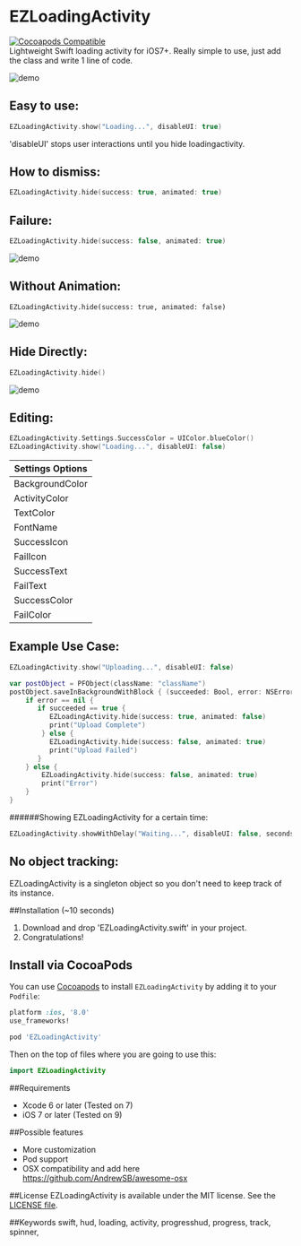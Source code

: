 EZLoadingActivity
==========

[![Cocoapods Compatible](https://img.shields.io/cocoapods/v/EZLoadingActivity.svg)](https://img.shields.io/cocoapods/v/EZLoadingActivity.svg)  
Lightweight Swift loading activity for iOS7+. Really simple to use, just add the class and write 1 line of code. 

![demo](http://i.imgur.com/xLHKvSB.gif)

## Easy to use:
```swift
EZLoadingActivity.show("Loading...", disableUI: true)
```
'disableUI' stops user interactions until you hide loadingactivity.  

## How to dismiss:
```swift
EZLoadingActivity.hide(success: true, animated: true)
```

## Failure:
```swift
EZLoadingActivity.hide(success: false, animated: true)
```
![demo](http://i.imgur.com/x2BAEmG.gif)

## Without Animation:
```swifts
EZLoadingActivity.hide(success: true, animated: false)
```
![demo](http://i.imgur.com/fXvCbIy.gif)

## Hide Directly:
```swift
EZLoadingActivity.hide()
```
![demo](http://i.imgur.com/2cySGp6.gif)

## Editing:
```swift
EZLoadingActivity.Settings.SuccessColor = UIColor.blueColor()
EZLoadingActivity.show("Loading...", disableUI: false)
```

|Settings Options|
| -------------|
|BackgroundColor|
|ActivityColor|
|TextColor|
|FontName|
|SuccessIcon|
|FailIcon|
|SuccessText|
|FailText|
|SuccessColor|
|FailColor|

## Example Use Case:

```swift
EZLoadingActivity.show("Uploading...", disableUI: false)

var postObject = PFObject(className: "className")
postObject.saveInBackgroundWithBlock { (succeeded: Bool, error: NSError!) -> Void in
    if error == nil {
       if succeeded == true {
          EZLoadingActivity.hide(success: true, animated: false)
          print("Upload Complete")
        } else {
          EZLoadingActivity.hide(success: false, animated: true)
          print("Upload Failed")
       }
    } else {
        EZLoadingActivity.hide(success: false, animated: true)
        print("Error")
    }
}
```

######Showing EZLoadingActivity for a certain time:

```swift
EZLoadingActivity.showWithDelay("Waiting...", disableUI: false, seconds: 2)
```

## No object tracking:
EZLoadingActivity is a singleton object so you don't need to keep track of its instance.  

##Installation (~10 seconds)

1. Download and drop 'EZLoadingActivity.swift' in your project.  
2. Congratulations!  

## Install via CocoaPods

You can use [Cocoapods](http://cocoapods.org/) to install `EZLoadingActivity` by adding it to your `Podfile`:

```ruby
platform :ios, '8.0'
use_frameworks!

pod 'EZLoadingActivity'
```

Then on the top of files where you are going to use this:

```swift
import EZLoadingActivity
```

##Requirements

- Xcode 6 or later (Tested on 7)
- iOS 7 or later (Tested on 9)

##Possible features

- More customization
- Pod support 
- OSX compatibility and add here https://github.com/AndrewSB/awesome-osx

##License
EZLoadingActivity is available under the MIT license. See the [LICENSE file](https://github.com/goktugyil/EZLoadingActivity/blob/master/LICENSE).

##Keywords
swift, hud, loading, activity, progresshud, progress, track, spinner,
